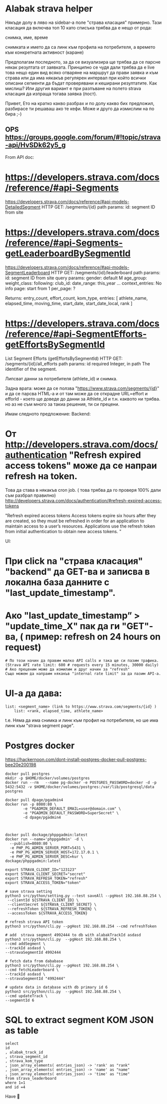 # Alabak strava helper
Някъде долу в ляво на sidebar-a поле "страва класация" примерно. 
Тази класация да включва топ 10 като списъка трябва да е нещо от рода:

снимка, име, време

снимката и името да са линк към профила на потребителя, а времето към конкретната активност (каране)

Предполагам последното, за да се визуализира ще трябва да се парсне някак резултата от заявката. 
Принципно се чудя дали трябва да е live това нещо един вид всяко отваряне на маршрут да прави заявка и към страва или да има някакъв регулярен интервал при който всички описани сегменти да бъдат проверявани и кеширани резултатите. 
Как мислиш? 
Или другия вариант е при разпъване на полето strava класация да изпраща тогава заявка (пост).

Привет, 
Ето на кратко какво разбрах и по долу какво бих предложил, разбирасе ти решаваш ако те кефи.
Може и друго да измислим на по бира ;-)

## OPS https://groups.google.com/forum/#!topic/strava-api/HvSDk62y5_g

From API doc:
# https://developers.strava.com/docs/reference/#api-Segments
https://developers.strava.com/docs/reference/#api-models-DetailedSegment
HTTP GET: /segments/{id}
path params: id: segment ID from site


# https://developers.strava.com/docs/reference/#api-Segments-getLeaderboardBySegmentId
https://developers.strava.com/docs/reference/#api-models-SegmentLeaderboard
HTTP GET: /segments/{id}/leaderboard
path params: id: segment ID from site
query params:
	gender: default M
	age_group:
	weight_class:
	following: 
	club_id: 
	date_range: this_year ...
	context_entries: No info
	page: start from 1 
	per_page: ?

Returns: entry_count, effort_count, kom_type, entries: [
		athlete_name, 
		elapsed_time, 
		moving_time, 
		start_date, 
		start_date_local, 
		rank
	]

# https://developers.strava.com/docs/reference/#api-SegmentEfforts-getEffortsBySegmentId
List Segment Efforts (getEffortsBySegmentId)
HTTP GET: /segments/{id}/all_efforts
path params: id required Integer, in path	The identifier of the segment.




Липсват данни за потребителя (athlete_id) и снимка.

Задна врата:
може да се ползва "https://www.strava.com/segments/{id}" и да се парсва HTML-a и от там може да се открадне
URL=effort и efforId - което ще доведе до данни за Athlete_id и т.н. каквото ни трябва.
но аз не съм много за такиа решения, ти си прецени.

Имам следното предложение:
Backend:
# От http://developers.strava.com/docs/authentication "Refresh expired access tokens" може да се напраи refresh на token.
Това да става в някакъв cron job. ( това трябва да го проверя 100% дали съм разбрал правилно)
http://developers.strava.com/docs/authentication/#refresh-expired-access-tokens

"Refresh expired access tokens
Access tokens expire six hours after they are created, so they must be refreshed in order for an application to maintain access to a user’s resources. Applications use the refresh token from initial authentication to obtain new access tokens.
"

UI:
# При click na "страва класация" "backend" да GET-ва и записва в локална база данните с "last_update_timestamp".
# Aко "last_update_timestamp” > "update_time_X" пак да ги "GET"-ва, ( пример: refresh on 24 hours on request)
	# По този начин да правим малко API calls и така ще си пазим трафика. (Strava API rate limit: 600 # requests every 15 minutes, 30000 daily)
	# Ако преценим може да измилим и друг начин за "refresh"
	Също можем да напраим някакъв "internal rate limit" за да пазим API-a.
#  UI-a да дава:
	list: <segment_name> (link to https://www.strava.com/segments/{id} )
		list: <rank, elapsed_time, athlete_name>
t.e.
	Няма да има снимка и линк към профил на потребителя, но ше има линк към "strava segment page".

# Postgres docker
https://hackernoon.com/dont-install-postgres-docker-pull-postgres-bee20e200198
```
docker pull postgres
mkdir -p $HOME/docker/volumes/postgres
docker run --rm   --name pg-docker -e POSTGRES_PASSWORD=docker -d -p 5432:5432 -v $HOME/docker/volumes/postgres:/var/lib/postgresql/data  postgres

docker pull dpage/pgadmin4
docker run -p 8080:80 \
        -e "PGADMIN_DEFAULT_EMAIL=user@domain.com" \
        -e "PGADMIN_DEFAULT_PASSWORD=SuperSecret" \
        -d dpage/pgadmin4



docker pull dockage/phppgadmin:latest
docker run --name='phppgadmin' -d \
  --publish=8080:80 \
  -e PHP_PG_ADMIN_SERVER_PORT=5431 \
  -e PHP_PG_ADMIN_SERVER_HOST=172.17.0.1 \
  -e PHP_PG_ADMIN_SERVER_DESC=kur \
dockage/phppgadmin:latest
```
```
export STRAVA_CLIENT_ID="123123"
export STRAVA_CLIENT_SECRET="secret"
export STRAVA_REFRESH_TOKEN="refresh"
export STRAVA_ACCESS_TOKEN="token"
```

```
# save strava setting
python3 src/python/setting.py --test saveAll --pgHost 192.168.88.254 \
 --clientId ${STRAVA_CLIENT_ID} \
 --clientSecret ${STRAVA_CLIENT_SECRET} \
 --refreshToken ${STRAVA_REFRESH_TOKEN} \
 --accessToken ${STRAVA_ACCESS_TOKEN}

# refresh strava API token
python3 src/python/cli.py --pgHost 192.168.88.254 --cmd refreshToken

# add  strava segment 4992444 to db with alabakTrackId asdasd
python3 src/python/cli.py  --pgHost 192.168.88.254 \
--cmd addSegment \
--trackId asdasd \
--stravaSegmentId 4992444

# fetch data from dababase
python3 src/python/cli.py --pgHost 192.168.88.254 \
--cmd fetchLeaderboard \
--trackId asdasd \
--stravaSegmentId "4992444"

# update data in database with db primary id 6
python3 src/python/cli.py  --pgHost 192.168.88.254 \
--cmd updateTrack \
--segmentId 6
```

# SQL to extract segment KOM JSON as table
```
select 
id
, alabak_track_id
, strava_segment_id
, strava_kom_type
, json_array_elements( entries_json) -> 'rank' as "rank"  
, json_array_elements( entries_json) -> 'name' as "name"  
, json_array_elements( entries_json) -> 'time' as "time"  
from strava_leaderboard 
where 1=1
and id =4
```

Have :beers: